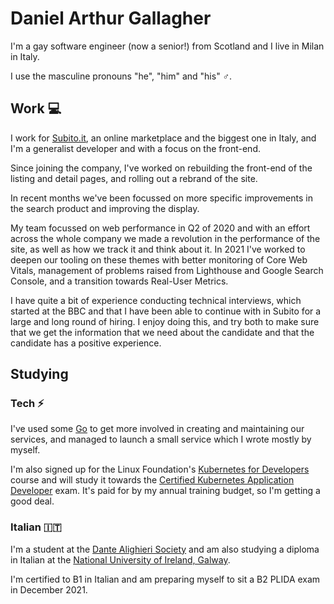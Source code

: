 <!--
**DanArthurGallagher/DanArthurGallagher** is a ✨ _special_ ✨ repository because its `README.md` (this file) appears on your GitHub profile.

Here are some ideas to get you started:

- 🔭 I’m currently working on ...
- 🌱 I’m currently learning ...
- 👯 I’m looking to collaborate on ...
- 🤔 I’m looking for help with ...
- 💬 Ask me about ...
- 📫 How to reach me: ...
- 😄 Pronouns: ...
- ⚡ Fun fact: ...
-->

# Daniel Arthur Gallagher

I'm a gay software engineer (now a senior!) from Scotland and I live in Milan in Italy.

I use the masculine pronouns "he", "him" and "his" ♂️.

## Work 💻

I work for [Subito.it](https://www.subito.it/), an online marketplace and the biggest one in Italy,
and I'm a generalist developer and with a focus on the front-end.

Since joining the company, I've worked on rebuilding the front-end
of the listing and detail pages, and rolling out a rebrand of the site.

In recent months we've been focussed on more specific improvements in the search
product and improving the display.

My team focussed on web performance in Q2 of 2020 and with an effort across the whole company we
made a revolution in the performance of the site, as well as how we track it and think about it.
In 2021 I've worked to deepen our tooling on these themes with better monitoring of Core Web Vitals,
management of problems raised from Lighthouse and Google Search Console, and a transition towards
Real-User Metrics.

I have quite a bit of experience conducting technical interviews, which started at the BBC
and that I have been able to continue with in Subito for a large and long round of hiring.
I enjoy doing this, and try both to make sure that we get the information that we need about the
candidate and that the candidate has a positive experience.

## Studying

### Tech ⚡

I've used some [Go](https://golang.org/) to get more involved in creating and maintaining our services,
and managed to launch a small service which I wrote mostly by myself.

I'm also signed up for the Linux Foundation's
[Kubernetes for Developers](https://training.linuxfoundation.org/training/kubernetes-for-developers/)
course and will study it towards the
[Certified Kubernetes Application Developer](https://training.linuxfoundation.org/certification/certified-kubernetes-application-developer-ckad/)
exam. It's paid for by my annual training budget, so I'm getting a good deal.

### Italian 🇮🇹

I'm a student at the [Dante Alighieri Society](https://www.dante.global/) and am also studying a diploma in Italian
at the [National University of Ireland, Galway](https://www.nuigalway.ie/).

I'm certified to B1 in Italian and am preparing myself to sit a B2 PLIDA exam in December 2021.
